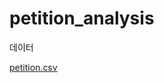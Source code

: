 # petition_analysis

데이터

[petition.csv](https://s3.ap-northeast-2.amazonaws.com/data10902/petition/petition.csv, "data link")
